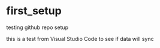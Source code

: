 # first_setup
testing github repo setup

this is a test from Visual Studio Code to see if data will sync